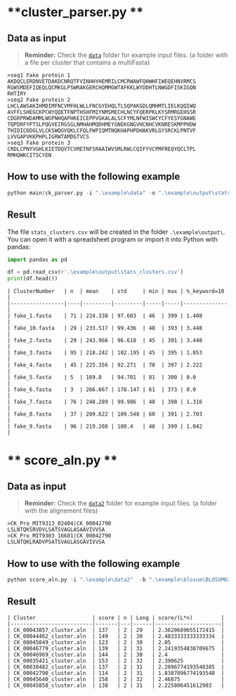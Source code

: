 
# **cluster_parser.py **

## Data as input
> **Reminder:** Check the [`data`](data) folder for example input files. (a folder with a file per cluster that contains a multiFasta)

```
>seq1 Fake protein 1
AKDQCLERDNVETDAKDCNRQTFVINHHYHEMRILCMCRWAWFQHWHFIWEQEHNVRMCS
RGWSMDEFIQEQLQCMKGLPSWRAKGERCHQMMGWTAFKKLWYDDHTLNWGDFISKIGQN
RHTIRY
>seq2 Fake protein 2
LHCLAWSAKIHMDIMFNCVMFHLWLLFNCGYEHQLTLSQPAKGDLQMHMTLIELKQQIWQ
AVFFLSHEGCKPCWYQQETFNPTHSHFMIYNMSMECHLNCYFQERPKLKYSRMRGEHSSR
CDGRPRWDAMMLWGPNHQAPHKEICEPPVGKALALSCFYMLNFWISWCYCFYESYGNAWE
TQPDRFYPTSLPQGVEIRGSGLNMHAHMQDHMEYGNEKGNGVHCNHCVKNRESKMPPHDW
THIDICDDGLVLCKSWQGVQKLCFQLFWPIQMTNQKHAPHPDHAKVRLGYSRCKLPNTVF
LVVGAPVKKPHPLIGRWTAMDGTVCS
>seq3 Fake protein 3
CRDLCPNYVGHLKIETDQVTCVMETNFSRAAIWVSMLRWLCQIFYVCPMFREQYQCLTPL
RMHQWKCITSCYEN
```

## How to use with the following example

```python
python main/ck_parser.py -i ".\example\data" -o ".\example\output\stats_clusters.csv" -k "10"
```

## Result

The file `stats_clusters.csv` will be created in the folder `.\example\output\`.  
You can open it with a spreadsheet program or import it into Python with pandas:

```python
import pandas as pd

df = pd.read_csv(r'.\example\output\stats_clusters.csv')
print(df.head())
```

```csv
| ClusterNumber   | n  | mean    | std     | min | max | %_keyword=10 |
|-----------------|----|---------|---------|-----|-----|--------------|
| fake_1.fasta    | 71 | 224.338 | 97.603  | 46  | 399 | 1.408        |
| fake_10.fasta   | 29 | 233.517 | 99.436  | 48  | 393 | 3.448        |
| fake_2.fasta    | 29 | 243.966 | 96.618  | 45  | 391 | 3.448        |
| fake_3.fasta    | 95 | 218.242 | 102.195 | 45  | 395 | 1.053        |
| fake_4.fasta    | 45 | 225.356 | 92.271  | 70  | 397 | 2.222        |
| fake_5.fasta    | 5  | 169.8   | 94.701  | 81  | 300 | 0.0          |
| fake_6.fasta    | 3  | 266.667 | 178.147 | 61  | 373 | 0.0          |
| fake_7.fasta    | 76 | 248.289 | 99.986  | 48  | 398 | 1.316        |
| fake_8.fasta    | 37 | 209.622 | 109.548 | 60  | 391 | 2.703        |
| fake_9.fasta    | 96 | 219.208 | 100.4   | 48  | 399 | 1.042        |
```


# ** score_aln.py **

## Data as input
> **Reminder:** Check the [`data2`](data2) folder for example input files. (a folder with the alignement files)

```
>CK_Pro_MIT9313_02404|CK_00042790
LSLNTQKSRVDVLSATSVAGLASAAVIVVSA
>CK_Pro_MIT9303_16681|CK_00042790
LSLNTQKLRADVPSATSVAGLASGAVIVVSA
```

## How to use with the following example

```python
python score_aln.py -i ".\example\data2"  -b ".\example\blosum\BLOSUM62.txt" -o ".\example\output" -s 10
```

## Result

```csv
| Cluster                  | score | n | Long | score/(L*n)         |
|--------------------------|-------|---|------|---------------------|
| CK_00043857_cluster.aln  | 137   | 2 | 29   | 2.3620689655172415  |
| CK_00044462_cluster.aln  | 149   | 2 | 30   | 2.4833333333333334  |
| CK_00045049_cluster.aln  | 123   | 2 | 30   | 2.05                |
| CK_00046779_cluster.aln  | 139   | 2 | 31   | 2.2419354838709675  |
| CK_00046969_cluster.aln  | 144   | 2 | 30   | 2.4                 |
| CK_00035421_cluster.aln  | 153   | 2 | 32   | 2.390625            |
| CK_00038482_cluster.aln  | 137   | 2 | 31   | 2.2096774193548385  |
| CK_00042790_cluster.aln  | 114   | 2 | 31   | 1.8387096774193548  |
| CK_00045640_cluster.aln  | 158   | 2 | 32   | 2.46875             |
| CK_00045858_cluster.aln  | 138   | 2 | 31   | 2.225806451612903   |
```


